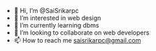 - 👋 Hi, I’m @SaiSrikarpc
- 👀 I’m interested in web design
- 🌱 I’m currently learning dbms
- 💞️ I’m looking to collaborate on web developers
- 📫 How to reach me saisrikarpc@gmail.com

<!---
SaiSrikarpc/SaiSrikarpc is a ✨ special ✨ repository because its `README.md` (this file) appears on your GitHub profile.
You can click the Preview link to take a look at your changes.
--->
